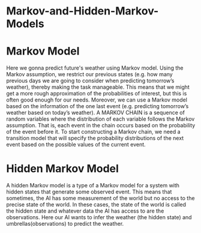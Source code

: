 # Markov-and-Hidden-Markov-Models
# Markov Model
 
 Here we gonna predict future's weather using Markov model. Using the Markov assumption, we restrict our previous states (e.g. how many previous days we are going to consider when predicting tomorrow’s weather), thereby making the task manageable. This means that we might get a more rough approximation of the probabilities of interest, but this is often good enough for our needs. Moreover, we can use a Markov model based on the information of the one last event (e.g. predicting tomorrow’s weather based on today’s weather).
 A MARKOV CHAIN is a sequence of random variables where the distribution of each variable follows the Markov assumption. That is, each event in the chain occurs based on the probability of the event before it. To start constructing a Markov chain, we need a transition model that will specify the probability distributions of the next event based on the possible values of the current event.

# Hidden Markov Model
 
  A hidden Markov model is a type of a Markov model for a system with hidden states that generate some observed event. This means that sometimes, the AI has some measurement of the world but no access to the precise state of the world. In these cases, the state of the world is called the hidden state and whatever data the AI has access to are the observations.
  Here our AI wants to infer the weather (the hidden state) and umbrellas(observations) to predict the weather.
